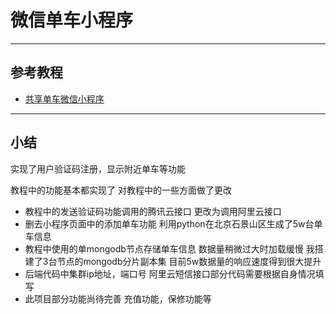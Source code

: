 # 微信单车小程序

---

## 参考教程

- [共享单车微信小程序](https://www.nowcoder.com/study/vod/204)

---

## 小结

实现了用户验证码注册，显示附近单车等功能 

教程中的功能基本都实现了 对教程中的一些方面做了更改

- 教程中的发送验证码功能调用的腾讯云接口 更改为调用阿里云接口
- 删去小程序页面中的添加单车功能 利用python在北京石景山区生成了5w台单车信息
- 教程中使用的单mongodb节点存储单车信息 数据量稍微过大时加载缓慢 我搭建了3台节点的mongodb分片副本集 目前5w数据量的响应速度得到很大提升
- 后端代码中集群ip地址，端口号 阿里云短信接口部分代码需要根据自身情况填写
- 此项目部分功能尚待完善 充值功能，保修功能等


